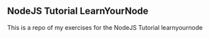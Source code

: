 ## NodeJS Tutorial LearnYourNode

This is a repo of my exercises for the NodeJS Tutorial learnyournode
